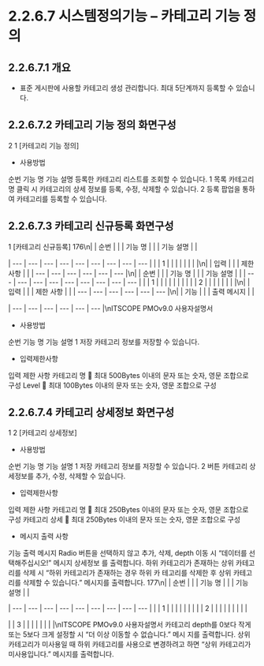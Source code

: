 # 2.2.6.7 시스템정의기능 – 카테고리 기능 정의



## 2.2.6.7.1 개요

- 표준 게시판에 사용할 카테고리 생성 관리합니다. 최대 5단계까지 등록할 수 있습니다.

## 2.2.6.7.2 카테고리 기능 정의 화면구성

2
1
[카테고리 기능 정의]

- 사용방법

순번 기능 명 기능 설명
등록한 카테고리 리스트를 조회할 수 있습니다.
1 목록
카테고리 명 클릭 시 카테고리의 상세 정보를 등록, 수정, 삭제할 수 있습니다.
2 등록 팝업을 통하여 카테고리를 등록할 수 있습니다.

## 2.2.6.7.3 카테고리 신규등록 화면구성

1
[카테고리 신규등록]
176\n|  | 순번 |  |  | 기능 명 |  |  | 기능 설명 |  |

| --- | --- | --- | --- | --- | --- | --- | --- | --- |
|  | 1 |  |  |  |  |  |  |  |\n|  | 입력 |  |  | 제한 사항 |  |
| --- | --- | --- | --- | --- | --- |\n|  | 순번 |  |  | 기능 명 |  |  | 기능 설명 |  |
| --- | --- | --- | --- | --- | --- | --- | --- | --- |
|  | 1 |  |  |  |  |  |  |  |
|  | 2 |  |  |  |  |  |  |  |\n|  | 입력 |  |  | 제한 사항 |  |
| --- | --- | --- | --- | --- | --- |\n|  | 기능 |  |  | 출력 메시지 |  |

| --- | --- | --- | --- | --- | --- |\nITSCOPE PMOv9.0 사용자설명서

- 사용방법

순번 기능 명 기능 설명
1 저장 카테고리 정보를 저장할 수 있습니다.

- 입력제한사항

입력 제한 사항
카테고리 명  최대 500Bytes 이내의 문자 또는 숫자, 영문 조합으로 구성
Level  최대 100Bytes 이내의 문자 또는 숫자, 영문 조합으로 구성

## 2.2.6.7.4 카테고리 상세정보 화면구성

1
2
[카테고리 상세정보]

- 사용방법

순번 기능 명 기능 설명
1 저장 카테고리 정보를 저장할 수 있습니다.
2 버튼 카테고리 상세정보를 추가, 수정, 삭제할 수 있습니다.

- 입력제한사항

입력 제한 사항
카테고리 명  최대 250Bytes 이내의 문자 또는 숫자, 영문 조합으로 구성
카테고리 상세  최대 250Bytes 이내의 문자 또는 숫자, 영문 조합으로 구성

- 메시지 출력 사항

기능 출력 메시지
Radio 버튼을 선택하지 않고 추가, 삭제, depth 이동 시 “데이터를 선택해주십시오!” 메시지
상세정보
를 출력합니다.
하위 카테고리가 존재하는 상위 카테고리를 삭제 시 “하위 카테고리가 존재하는 경우 하위 카
테고리를 삭제한 후 상위 카테고리를 삭제할 수 있습니다.” 메시지를 출력합니다.
177\n|  | 순번 |  |  | 기능 명 |  |  | 기능 설명 |  |

| --- | --- | --- | --- | --- | --- | --- | --- | --- |
|  | 1 |  |  |  |  |  |  |  |
| 2 |  |  |  |  |  |  |  |  |

|  | 3 |  |  |  |  |  |  |  |\nITSCOPE PMOv9.0 사용자설명서
카테고리 depth를 0보다 작게 또는 5보다 크게 설정할 시 “더 이상 이동할 수 없습니다.” 메시
지를 출력합니다.
상위 카테고리가 미사용일 때 하위 카테고리를 사용으로 변경하려고 하면 “상위 카테고리가
미사용입니다.” 메시지를 출력합니다.

